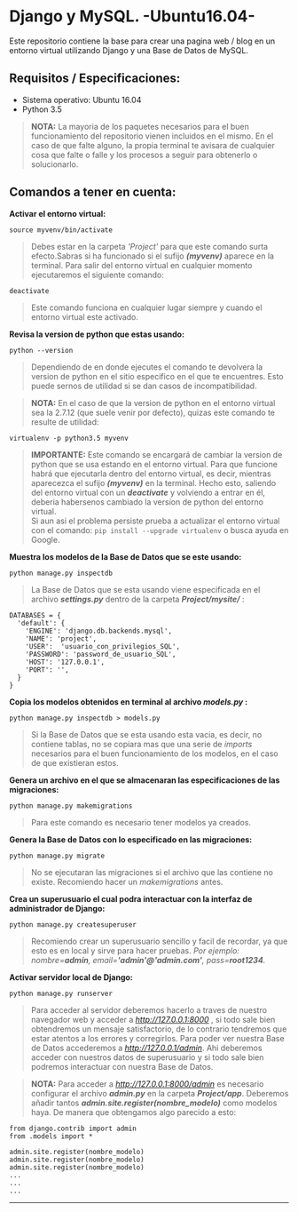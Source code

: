 # Django y MySQL. -Ubuntu16.04-

Este repositorio contiene la base para crear una pagina web / blog en un entorno virtual utilizando Django y una Base de Datos de MySQL.



## Requisitos / Especificaciones:

- Sistema operativo: Ubuntu 16.04
- Python 3.5

>  **NOTA:** La mayoria de los paquetes necesarios para el buen funcionamiento del repositorio vienen incluidos en el mismo. En el caso de que falte alguno, la propia terminal te avisara de cualquier cosa que falte o falle y los procesos a seguir para obtenerlo o solucionarlo.


## Comandos a tener en cuenta:

 
**Activar el entorno virtual:** 

`source myvenv/bin/activate`  

> Debes estar en la carpeta *'Project'* para que este comando surta efecto.Sabras si ha funcionado si el sufijo ***(myvenv)*** aparece en la terminal. Para salir del entorno virtual en cualquier momento ejecutaremos el siguiente comando:

`deactivate`

> Este comando funciona en cualquier lugar siempre y cuando el entorno virtual este activado.

**Revisa la version de python que estas usando:** 

`python --version`  

> Dependiendo de en donde ejecutes el comando te devolvera la version de python en el sitio especifico en el que te encuentres. Esto puede sernos de utilidad si se dan casos de incompatibilidad.  

> **NOTA:** En el caso de que la version de python en el entorno virtual sea la 2.7.12 (que suele venir por defecto), quizas este comando te resulte de utilidad:

`virtualenv -p python3.5 myvenv`

> **IMPORTANTE:** Este comando se encargará de cambiar la version de python que se usa estando en el entorno virtual. Para que funcione habrá que ejecutarla dentro del entorno virtual, es decir, mientras aparecezca el sufijo ***(myvenv)*** en la terminal. Hecho esto, saliendo del entorno virtual con un ***deactivate*** y volviendo a entrar en él, deberia habersenos cambiado la version de python del entorno virtual.   
Si aun asi el problema persiste prueba a actualizar el entorno virtual con el comando: `pip install --upgrade virtualenv` o busca ayuda en Google.

**Muestra los modelos de la Base de Datos que se este usando:**
  
  `python manage.py inspectdb`
  
> La Base de Datos que se esta usando viene especificada en el archivo  ***settings.py***  dentro de la carpeta  ***Project/mysite/*** :

```
DATABASES = {  
  'default': {  
    'ENGINE': 'django.db.backends.mysql',  
    'NAME': 'project',  
    'USER':  'usuario_con_privilegios_SQL',  
    'PASSWORD': 'password_de_usuario_SQL',  
    'HOST': '127.0.0.1',  
    'PORT': '',  
  }  
}
```

**Copia los modelos obtenidos en terminal al archivo *models.py* :** 

`python manage.py inspectdb > models.py`  

> Si la Base de Datos que se esta usando esta vacia, es decir, no contiene tablas, no se copiara mas que una serie de *imports* necesarios para el buen funcionamiento de los modelos, en el caso de que existieran estos.

**Genera un archivo en el que se almacenaran las especificaciones de las migraciones:**

`python manage.py makemigrations`  

> Para este comando es necesario tener modelos ya creados.

**Genera la Base de Datos con lo especificado en las migraciones:**

`python manage.py migrate`  

> No se ejecutaran las migraciones si el archivo que las contiene no existe. Recomiendo hacer un *makemigrations* antes.
  
**Crea un superusuario el cual podra interactuar con la interfaz de administrador de Django:**

`python manage.py createsuperuser`  

> Recomiendo crear un superusuario sencillo y facil de recordar, ya que esto es en local y sirve para hacer pruebas. *Por ejemplo: nombre=**admin**, email=**'admin'@'admin.com'**, pass=**root1234**.* 

**Activar servidor local de Django:**

`python manage.py runserver`  

> Para acceder al servidor deberemos hacerlo a traves de nuestro navegador web y acceder a *http://127.0.0.1:8000* , si todo sale bien obtendremos un mensaje satisfactorio, de lo contrario tendremos que estar atentos a los errores y corregirlos. Para poder ver nuestra Base de Datos accederemos a *http://127.0.0.1/admin*. Ahi deberemos acceder con nuestros datos de superusuario y si todo sale bien podremos interactuar con nuestra Base de Datos.

> **NOTA:** Para acceder a *http://127.0.0.1:8000/admin* es necesario configurar el archivo ***admin.py*** en la carpeta ***Project/app***. Deberemos añadir tantos ***admin.site.register(nombre_modelo)*** como modelos haya. De manera que obtengamos algo parecido a esto:

```[python]
from django.contrib import admin
from .models import *

admin.site.register(nombre_modelo)
admin.site.register(nombre_modelo)
admin.site.register(nombre_modelo)
...
...
...
```
-----------------------------------------------------------------------









